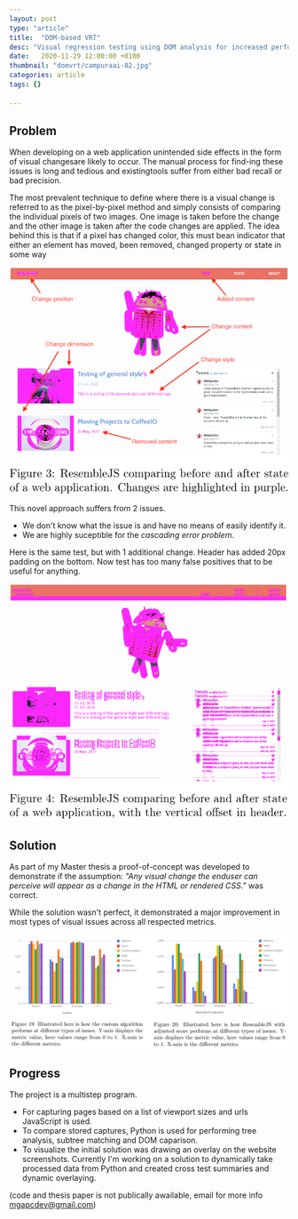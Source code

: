```yaml
---
layout: post
type: "article"
title:  "DOM-based VRT"
desc: "Visual regression testing using DOM analysis for increased performance."
date:   2020-11-29 12:00:00 +0100
thumbnail: "domvrt/campuraai-02.jpg"
categories: article
tags: {}

---
```



## Problem
When developing on a web application unintended side effects in the form of visual changesare likely to occur.
The manual process for find-ing these issues is long and tedious and existingtools suffer from either bad recall or bad precision.

The most prevalent technique to define where there is a visual change is referred to as the pixel-by-pixel method and simply consists of comparing the individual pixels of two images. One image is taken before the change and the other image is taken after the code changes are applied. The idea behind this is that if a pixel has changed color, this must bean indicator that either an element has moved, been removed, changed property or state in some way
<p align="center">
<img src="/assets/posts/domvrt/Screenshot 2020-11-29 at 22.31.25.png">
</p>

This novel approach suffers from 2 issues.
- We don't know what the issue is and have no means of easily identify it.
- We are highly suceptible for the <i>cascading error problem</i>.

Here is the same test, but with 1 additional change. Header has added 20px padding on the bottom.
Now test has too many false positives that to be useful for anything.

<p align="center">
<img src="/assets/posts/domvrt/Screenshot 2020-11-29 at 22.31.32.png">
</p>

## Solution

As part of my Master thesis a proof-of-concept was developed to demonstrate if the assumption:
<i>"Any visual change the enduser can perceive will appear as a change in the HTML or rendered CSS."</i> was correct.

While the solution wasn't perfect, it demonstrated a major improvement in most types of visual issues across all respected metrics.


<p align="center">
<img src="/assets/posts/domvrt/Screenshot 2020-11-29 at 22.56.41.png">
</p>


## Progress

The project is a multistep program.
- For capturing pages based on a list of viewport sizes and urls JavaScript is used.
- To compare stored captures, Python is used for performing tree analysis, subtree matching and DOM caparison.
- To visualize the initial solution was drawing an overlay on the website screenshots. Currently I'm working on a solution to dynamically take processed data from Python and created cross test summaries and dynamic overlaying.

(code and thesis paper is not publically awailable, email for more info <a href="mailto:mgapcdev@gmail.com">mgapcdev@gmail.com</a>)


